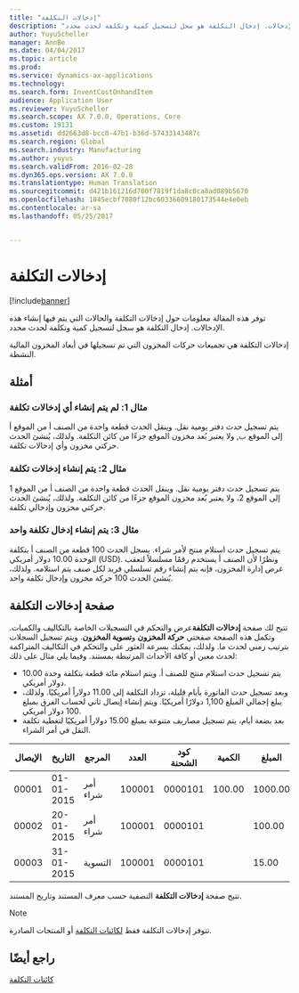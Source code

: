 ```yaml
---
title: "إدخالات التكلفة"
description: "توفر هذه المقالة معلومات حول إدخالات التكلفة والحالات التي يتم فيها إنشاء هذه الإدخالات. إدخال التكلفة هو سجل لتسجيل كمية وتكلفة لحدث محدد."
author: YuyuScheller
manager: AnnBe
ms.date: 04/04/2017
ms.topic: article
ms.prod: 
ms.service: dynamics-ax-applications
ms.technology: 
ms.search.form: InventCostOnhandItem
audience: Application User
ms.reviewer: YuyuScheller
ms.search.scope: AX 7.0.0, Operations, Core
ms.custom: 19131
ms.assetid: dd2663d8-bcc0-47b1-b36d-57433143487c
ms.search.region: Global
ms.search.industry: Manufacturing
ms.author: yuyus
ms.search.validFrom: 2016-02-28
ms.dyn365.ops.version: AX 7.0.0
ms.translationtype: Human Translation
ms.sourcegitcommit: d421b161216d700f7819f1da8c0ca8ad089b5670
ms.openlocfilehash: 1045ecbf7080f12bc60336609180173544e4e0eb
ms.contentlocale: ar-sa
ms.lasthandoff: 05/25/2017


---
```


# <a name="cost-entries"></a>إدخالات التكلفة

[!include[banner](../includes/banner.md)]


توفر هذه المقالة معلومات حول إدخالات التكلفة والحالات التي يتم فيها إنشاء هذه الإدخالات. إدخال التكلفة هو سجل لتسجيل كمية وتكلفة لحدث محدد.

إدخالات التكلفة هي تجميعات حركات المخزون التي تم تسجيلها في أبعاد المخزون المالية النشطة.

## <a name="examples"></a>أمثلة
### <a name="example-1-no-cost-entries-are-created"></a>مثال 1: لم يتم إنشاء أي إدخالات تكلفة

يتم تسجيل حدث دفتر يومية نقل. وينقل الحدث قطعة واحدة من الصنف أ من الموقع أ إلى الموقع ب, ولا يعتبر بُعد مخزون الموقع جزءًا من كائن التكلفة. ولذلك، يُنشئ الحدث حركتي مخزون وأي إدخالات تكلفة.

### <a name="example-2-cost-entries-are-created"></a>مثال 2: يتم إنشاء إدخالات تكلفة

يتم تسجيل حدث دفتر يومية نقل. ‏‫وينقل الحدث قطعة واحدة من الصنف أ من الموقع 1 إلى الموقع 2، ولا يعتبر بُعد مخزون الموقع جزءًا من كائن التكلفة.‬ ولذلك، يُنشئ الحدث حركتي مخزون وإدخالي تكلفة.

### <a name="example-3-one-cost-entry-is-created"></a>مثال 3: يتم إنشاء إدخال تكلفة واحد

يتم تسجيل حدث استلام منتج لأمر شراء. يسجل الحدث 100 قطعة من الصنف أ بتكلفة الوحدة 10.00 دولار أمريكي (USD). ونظرًا لأن الصنف أ يستخدم رقمًا مسلسلاً لتعقب غرض إدارة المخزون، فإنه يتم إنشاء رقم تسلسلي فريد لكل صنف يتم استلامه. ولذلك، يُنشئ الحدث 100 حركة مخزون وإدخال تكلفة واحد.

## <a name="cost-entries-page"></a>صفحة إدخالات التكلفة
تتيح لك صفحة **إدخالات التكلفة**عرض والتحكم في التسجيلات الخاصة بالتكاليف والكميات. وتكمل هذه الصفحة صفحتي **حركة المخزون** و**تسوية المخزون**. ويتم تسجيل السجلات بترتيب زمني لحدث ما. ولذلك، يمكنك بسرعة العثور على والتحكم في التكاليف المتراكمة لحدث معين أو كافة الأحداث المرتبطة بمستند. وفيما يلي مثال على ذلك:

-   يتم تسجيل حدث استلام منتج للصنف أ. ويتم استلام مائة قطعة بتكلفة وحدة 10.00 دولار أمريكي.
-   وبعد تسجيل حدث الفاتورة بأيام قليلة، تزداد التكلفة إلى 11.00 دولاراً أمريكيًا. ولذلك، يبلغ إجمالي المبلغ 1,100 دولارًا أمريكيًا. ويتم إنشاء إيصال ثاني لحساب الفرق بمبلغ 100 دولار أمريكي.
-   بعد بضعة أيام، يتم تسجيل مصاريف متنوعة بمبلغ 15.00 دولاراً أمريكيًا لتغطية تكلفة النقل في أمر الشراء.

| الإيصال | التاريخ       | المرجع      | العدد | كود الشحنة  | الكمية | المبلغ  |
|---------|------------|----------------|--------|---------|---------------|----|
| 00001   | 01-01-2015 | أمر شراء | 100001 | 0000101 | 100.00   | 1000.00 |
| 00002   | 20-01-2015 | أمر شراء | 100001 | 0000101 |          | 100.00  |
| 00003   | 31-01-2015 | التسوية     | 100001 | 0000101 |          | 15.00   |

تتيح صفحة **إدخالات التكلفة** التصفية حسب معرف المستند وتاريخ المستند. 

> [!NOTE]
> تتوفر إدخالات التكلفة فقط [لكائنات التكلفة](cost-object.md) أو المنتجات الصادرة.

<a name="see-also"></a>راجع أيضًا
--------

[كائنات التكلفة](cost-object.md)




